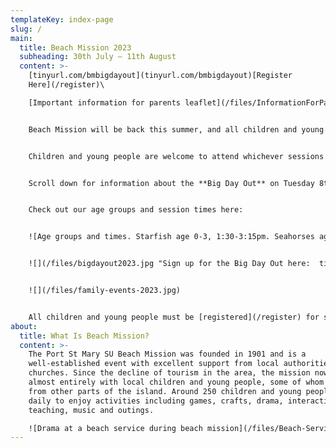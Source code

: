 ```yaml
---
templateKey: index-page
slug: /
main:
  title: Beach Mission 2023
  subheading: 30th July – 11th August
  content: >-
    [tinyurl.com/bmbigdayout](tinyurl.com/bmbigdayout)[Register
    Here](/register)\

    [Important information for parents leaflet](/files/InformationForParents2023.pdf)  


    Beach Mission will be back this summer, and all children and young people will be welcome to join in. There will be activities every weekday for 0-17 year olds in six different age groups. Everyone is welcome, and activities are free (apart from a contribution for the outing). Activities include games, crafts, competitions, an outing, and interactive Bible based activities appropriate for each age group.


    Children and young people are welcome to attend whichever sessions they wish - we don't need to know in advance which sessions they will be coming to.


    Scroll down for information about the **Big Day Out** on Tuesday 8th August.  Sign up here: tinyurl.com/bmbigdayout


    Check out our age groups and session times here:


    ![Age groups and times. Starfish age 0-3, 1:30-3:15pm. Seahorses age 4-5s, 1:30-3:15pm. Turtles age 6-7s, 10-11:45am and 1:30-3:15pm. Narwhals age 8-10s, 10-11:45am, 1:30-3:15pm, and 7:30-8:45pm. Sharks age 11-12s, 10-11:45am, 1:30-3:15pm, and 7:30-8:45pm. Deckers age 13-17s, 10-11:45am, 1:30-3:15pm, and 7:30-9:45pm. The Lighthouse for adults and children not at other groups. 10:45-11:45am.](/files/age-groups-session-times-2023.jpg "Age group times")


    ![](/files/bigdayout2023.jpg "Sign up for the Big Day Out here:  tinyurl.com/bmbigdayout")


    ![](/files/family-events-2023.jpg)


    All children and young people must be [registered](/register) for safeguarding reasons and to give us contact details and other important information. If you have any questions, please use the [contact form](#contact).
about:
  title: What Is Beach Mission?
  content: >-
    The Port St Mary SU Beach Mission was founded in 1901 and is a
    well-established event with excellent support from local authorities and
    churches. Since the decline of tourism in the area, the mission now works
    almost entirely with local children and young people, some of whom travel
    from other parts of the island. Around 250 children and young people attend
    daily to enjoy activities including games, crafts, drama, interactive Bible
    teaching, music and outings.

    ![Drama at a beach service during beach mission](/files/Beach-Service-drama.jpg)
---
```

